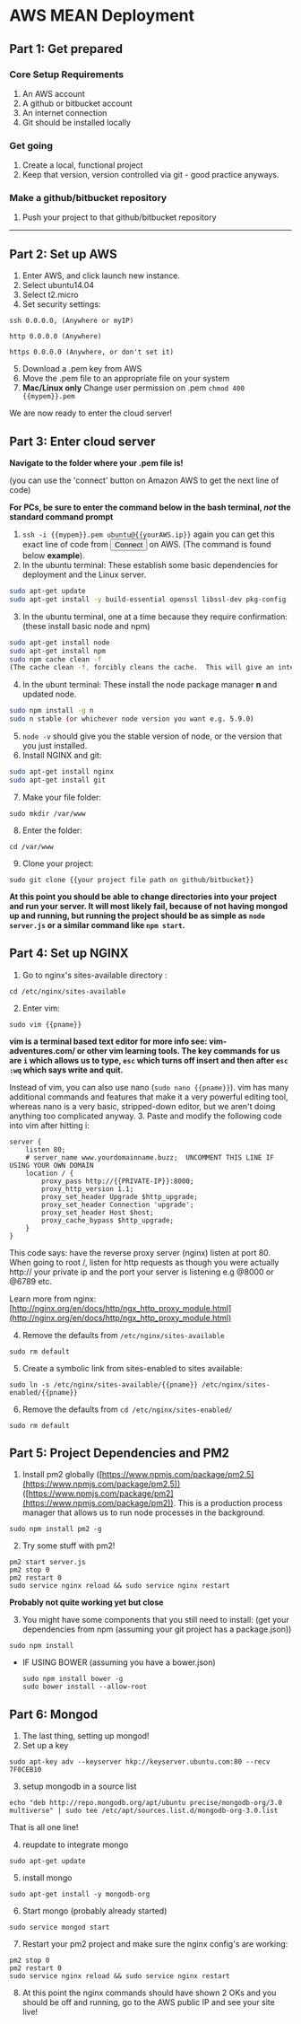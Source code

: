 # AWS MEAN Deployment
## Part 1: Get prepared
### Core Setup Requirements
1. An AWS account 
2. A github or bitbucket account 
3. An internet connection 
4. Git should be installed locally

### Get going
1. Create a local, functional project 
2. Keep that version, version controlled via git - good practice anyways.

### Make a github/bitbucket repository
1. Push your project to that github/bitbucket repository

--------------------------------------------------------------------------------

## Part 2: Set up AWS
1. Enter AWS, and click launch new instance. 
2. Select ubuntu14.04 
3. Select t2.micro 
4. Set security settings:

  `ssh 0.0.0.0, (Anywhere or myIP)`

  `http 0.0.0.0 (Anywhere)`

  `https 0.0.0.0 (Anywhere, or don't set it)` 

5. Download a .pem key from AWS 
6. Move the .pem file to an appropriate file on your system 
7. **Mac/Linux only** Change user permission on .pem `chmod 400 {{mypem}}.pem`

We are now ready to enter the cloud server!

## Part 3: Enter cloud server
**Navigate to the folder where your .pem file is!**

(you can use the 'connect' button on Amazon AWS to get the next line of code)

**For PCs, be sure to enter the command below in the bash terminal, *not* the standard command prompt**

1. `ssh -i {{mypem}}.pem ubuntu@{{yourAWS.ip}}` again you can get this exact line of code from <button> Connect </button> on AWS. (The command is found below **example**). 
2. In the ubuntu terminal: These establish some basic dependencies for deployment and the Linux server.
  
  ```bash
  sudo apt-get update
  sudo apt-get install -y build-essential openssl libssl-dev pkg-config
  ```
  
3. In the ubuntu terminal, one at a time because they require confirmation: (these install basic node and npm)
  
  ```bash
  sudo apt-get install node
  sudo apt-get install npm
  sudo npm cache clean -f
  (The cache clean -f, forcibly cleans the cache.  This will give an interesting comment:))
  ```
  
4. In the ubunt terminal:  These install the node package manager **n** and updated node.
  
  ```bash
  sudo npm install -g n
  sudo n stable (or whichever node version you want e.g. 5.9.0)
  ```
  
5. `node -v` should give you the stable version of node, or the version that you just installed. 
6. Install NGINX and git:
  
  ```bash
  sudo apt-get install nginx
  sudo apt-get install git
  ```
  
7. Make your file folder:
  
  `sudo mkdir /var/www`
  
8. Enter the folder:
  
  `cd /var/www`
  
9. Clone your project:
  
  `sudo git clone {{your project file path on github/bitbucket}}`
  
**At this point you should be able to change directories into your project and run your server.  It will most likely fail, because of not having mongod up and running, but running the project should be as simple as `node server.js` or a similar command like `npm start`.**

## Part 4: Set up NGINX
1. Go to nginx's sites-available directory  :

  `cd /etc/nginx/sites-available`

2. Enter vim:

  `sudo vim {{pname}}`

  **vim is a terminal based text editor for more info see: vim-adventures.com/ or other vim learning tools.  The key commands for us are `i` which allows us to type, `esc` which turns off insert and then after `esc` `:wq` which says write and quit.**  
  
  Instead of vim, you can also use nano (`sudo nano {{pname}}`).  vim has many additional commands and features that make it a very powerful editing tool, whereas nano is a very basic, stripped-down editor, but we aren't doing anything too complicated anyway.
3. Paste and modify the following code into vim after hitting i:

  ```
  server {
      listen 80;
      # server_name www.yourdomainname.buzz;  UNCOMMENT THIS LINE IF USING YOUR OWN DOMAIN
      location / {
          proxy_pass http://{{PRIVATE-IP}}:8000;
          proxy_http_version 1.1;
          proxy_set_header Upgrade $http_upgrade;
          proxy_set_header Connection 'upgrade';
          proxy_set_header Host $host;
          proxy_cache_bypass $http_upgrade;
      }
  }
  ```

  This code says: have the reverse proxy server (nginx) listen at port 80.  When going to root /, listen for http requests as though you were actually http:// your private ip and the port your server is listening e.g @8000 or @6789 etc.

  Learn more from nginx: [http://nginx.org/en/docs/http/ngx_http_proxy_module.html](http://nginx.org/en/docs/http/ngx_http_proxy_module.html)
  
4. Remove the defaults from `/etc/nginx/sites-available`

  `sudo rm default`

5. Create a symbolic link from sites-enabled to sites available:

  `sudo ln -s /etc/nginx/sites-available/{{pname}} /etc/nginx/sites-enabled/{{pname}}`

6. Remove the defaults from `cd /etc/nginx/sites-enabled/`

  `sudo rm default`

## Part 5: Project Dependencies and PM2
1. Install pm2 globally ([https://www.npmjs.com/package/pm2.5](https://www.npmjs.com/package/pm2.5)) ([https://www.npmjs.com/package/pm2](https://www.npmjs.com/package/pm2)).  This is a production process manager that allows us to run node processes in the background.

  `sudo npm install pm2 -g`

2. Try some stuff with pm2!

  ```
  pm2 start server.js
  pm2 stop 0
  pm2 restart 0
  sudo service nginx reload && sudo service nginx restart
  ```

  **Probably not quite working yet but close** 

3. You might have some components that you still need to install: (get your dependencies from npm (assuming your git project has a package.json))

  `sudo npm install`

  * IF USING BOWER (assuming you have a bower.json)

    ```
    sudo npm install bower -g
    sudo bower install --allow-root
    ```

## Part 6: Mongod
1. The last thing, setting up mongod! 
2. Set up a key

  `sudo apt-key adv --keyserver hkp://keyserver.ubuntu.com:80 --recv 7F0CEB10`

3. setup mongodb in a source list

  `echo "deb http://repo.mongodb.org/apt/ubuntu precise/mongodb-org/3.0 multiverse" | sudo tee /etc/apt/sources.list.d/mongodb-org-3.0.list`

  That is all one line! 

4. reupdate to integrate mongo

  `sudo apt-get update`

5. install mongo

  `sudo apt-get install -y mongodb-org`

6. Start mongo (probably already started)

  `sudo service mongod start`

7. Restart your pm2 project and make sure the nginx config's are working:

  ```
  pm2 stop 0
  pm2 restart 0
  sudo service nginx reload && sudo service nginx restart
  ```

8. At this point the nginx commands should have shown 2 OKs and you should be off and running, go to the AWS public IP and see your site live!
